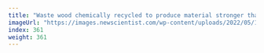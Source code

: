 ```yaml
---
title: "Waste wood chemically recycled to produce material stronger than steel"
imageUrl: "https://images.newscientist.com/wp-content/uploads/2022/05/19105923/SEI_104460819.jpg?width=600"
index: 361
weight: 361
---
```

